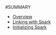#SUMMARY

* [Overview](Overview/README.md)
* [Linking with Spark](Linking-with-spark/README.md)
* [Initializing Spark](Initializing/README.md)